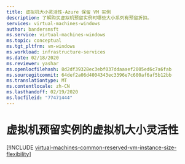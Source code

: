 ```yaml
---
title: 虚拟机大小灵活性-Azure 保留 VM 实例
description: 了解购买虚拟机预留实例时哪些大小系列有预留折扣。
services: virtual-machines-windows
author: bandersmsft
ms.service: virtual-machines-windows
ms.topic: conceptual
ms.tgt_pltfrm: vm-windows
ms.workload: infrastructure-services
ms.date: 02/18/2020
ms.reviewer: yashar
ms.openlocfilehash: 8d2df39328ec3ebf037ddaaaef2005ed6c7a6fab
ms.sourcegitcommit: 64def2a06d4004343ec3396e7c600af6af5b12bb
ms.translationtype: MT
ms.contentlocale: zh-CN
ms.lasthandoff: 02/19/2020
ms.locfileid: "77471444"
---
```

# <a name="virtual-machine-size-flexibility-with-reserved-vm-instances"></a>虚拟机预留实例的虚拟机大小灵活性
[!INCLUDE [virtual-machines-common-reserved-vm-instance-size-flexibility](../../../includes/virtual-machines-common-reserved-vm-instance-size-flexibility.md)]

